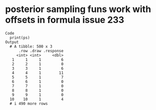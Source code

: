 # posterior sampling funs work with offsets in formula issue 233

    Code
      print(ps)
    Output
      # A tibble: 500 x 3
          .row .draw .response
         <int> <int>     <dbl>
       1     1     1         6
       2     2     1         0
       3     3     1         6
       4     4     1        11
       5     5     1         7
       6     6     1         0
       7     7     1         0
       8     8     1         0
       9     9     1         0
      10    10     1         4
      # i 490 more rows


